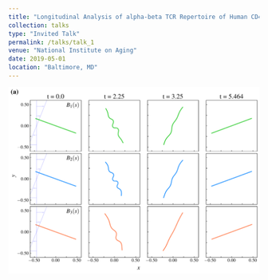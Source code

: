 ```yaml
---
title: "Longitudinal Analysis of alpha-beta TCR Repertoire of Human CD4+ and CD8+ T-cells reveals distinct age-associated changes"
collection: talks
type: "Invited Talk"
permalink: /talks/talk_1
venue: "National Institute on Aging"
date: 2019-05-01
location: "Baltimore, MD"
---
```

<img width="520" src="images/filament_position_shear_simulations.png">